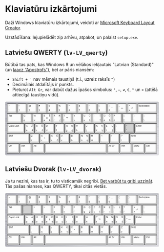 # Klaviatūru izkārtojumi

Daži Windows klaviatūru izkārtojumi, veidoti ar [Microsoft Keyboard Layout Creator](https://www.microsoft.com/en-us/download/details.aspx?id=102134).

Uzstādīšana: lejupielādēt zip arhīvu, atpakot, un palaist `setup.exe`.

## Latviešu QWERTY (`lv-LV_qwerty`)
Būtībā tas pats, kas Windows 8 un vēlākos iekļautais "Latvian (Standard)" (un [laacz “Apostrofs”](https://laacz.lv/apostrofs)), bet ar pāris niansēm:
* `Shift + '` nav mēmais taustiņš (t.i., uzreiz raksīs `"`)
* Decimālais atdalītājs ir punkts.
* Pieturot `Alt Gr`, var dabūt dažus īpašos simbolus: `°`, `—`, `≠`, `€`, `™` un `×` (attēlā attiecīgā taustiņu vidū).

![](lv-LV_qwerty/layout.png)

## Latviešu Dvorak (`lv-LV_dvorak`)
Ja tu nezini, kas tas ir, tu to visticamāk negribi. [Bet varbūt tu gribi uzzināt](https://en.wikipedia.org/wiki/Dvorak_keyboard_layout).
Tās pašas nianses, kas QWERTY, tikai citās vietās.

![](lv-LV_dvorak/layout.png)
